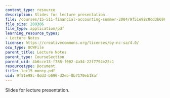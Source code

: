 ```yaml
---
content_type: resource
description: Slides for lecture presentation.
file: /courses/15-511-financial-accounting-summer-2004/9f51e98c0dd3b696d2eb0b7170eb18af_lec15_money.pdf
file_size: 209386
file_type: application/pdf
learning_resource_types:
- Lecture Notes
license: https://creativecommons.org/licenses/by-nc-sa/4.0/
ocw_type: OCWFile
parent_title: Lecture Notes
parent_type: CourseSection
parent_uid: 4b6cce13-f788-f002-4a34-22f7794e22c1
resourcetype: Document
title: lec15_money.pdf
uid: 9f51e98c-0dd3-b696-d2eb-0b7170eb18af
---
```

Slides for lecture presentation.